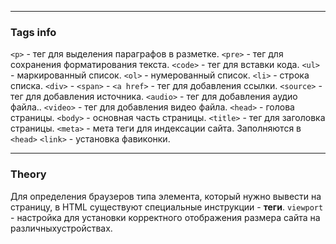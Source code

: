 ***
### Tags  info
`<p>` - тег для выделения параграфов в разметке.
`<pre>` - тег для сохранения форматирования текста.
`<code>` - тег для вставки кода.
`<ul>` - маркированный список.
`<ol>` - нумерованный список.
`<li>` - строка списка.
`<div>` -
`<span>` - 
`<a href>` - тег для добавления ссылки.
`<source>` -  тег для добавления источника.
`<audio>` - тег для добавления аудио файла..
`<video>` - тег для добавления видео файла.
`<head>` - голова страницы.
`<body>` - основная часть страницы.
`<title>` - тег для заголовка страницы.
`<meta>` - мета теги для индексации сайта. Заполняются в `<head>`
`<link>` - установка фавиконки.
***
### Theory
Для определения браузеров типа элемента, который нужно вывести на страницу, в HTML существуют специальные инструкции - **теги**.
`viewport` - настройка для установки корректного отображения размера сайта на различныхустройствах.
